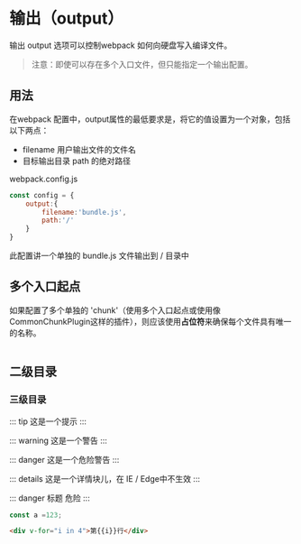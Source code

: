 
# 输出（output）

输出 output 选项可以控制webpack 如何向硬盘写入编译文件。

> 注意：即使可以存在多个入口文件，但只能指定一个输出配置。

## 用法

在webpack 配置中，output属性的最低要求是，将它的值设置为一个对象，包括以下两点：

+ filename 用户输出文件的文件名
+ 目标输出目录 path 的绝对路径

webpack.config.js
```js
const config = {
    output:{
        filename:'bundle.js',
        path:'/'
    }
}
```
此配置讲一个单独的 bundle.js 文件输出到 / 目录中

## 多个入口起点

如果配置了多个单独的 'chunk'（使用多个入口起点或使用像CommonChunkPlugin这样的插件），则应该使用**占位符**来确保每个文件具有唯一的名称。

```js

```


## 二级目录

### 三级目录

<!-- ![logo](~@img/logo.png) -->

<!-- <img :src="$withBase('/logo.png')" alt="foo"> -->

::: tip
这是一个提示
:::

::: warning
这是一个警告
:::

::: danger
这是一个危险警告
:::

::: details
这是一个详情块儿，在 IE / Edge中不生效
:::

::: danger 标题
危险
:::

``` js
const a =123;
```

``` html
<div v-for="i in 4">第{{i}}行</div>
```